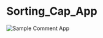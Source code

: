 # Sorting_Cap_App

![Sample Comment App](https://arianzargaran.github.io/Sorting_Cap_App/preview.png)
